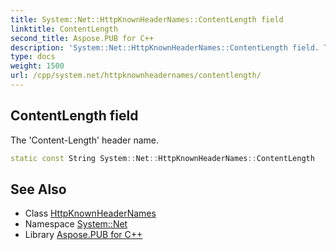 ```yaml
---
title: System::Net::HttpKnownHeaderNames::ContentLength field
linktitle: ContentLength
second_title: Aspose.PUB for C++
description: 'System::Net::HttpKnownHeaderNames::ContentLength field. The ''Content-Length'' header name in C++.'
type: docs
weight: 1500
url: /cpp/system.net/httpknownheadernames/contentlength/
---
```

## ContentLength field


The 'Content-Length' header name.

```cpp
static const String System::Net::HttpKnownHeaderNames::ContentLength
```

## See Also

* Class [HttpKnownHeaderNames](../)
* Namespace [System::Net](../../)
* Library [Aspose.PUB for C++](../../../)
